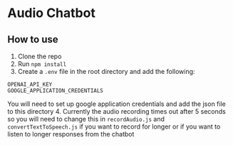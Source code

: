 # Audio Chatbot

## How to use
1. Clone the repo
2. Run `npm install`
3. Create a `.env` file in the root directory and add the following:
```
OPENAI_API_KEY
GOOGLE_APPLICATION_CREDENTIALS
```
You will need to set up google application credentials and add the json file to this directory
4. Currently the audio recording times out after 5 seconds so you will need to change this in `recordAudio.js` and `convertTextToSpeech.js` if you want to record for longer or if you want to listen to longer responses from the chatbot
